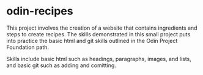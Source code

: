 # odin-recipes
This project involves the creation of a website that contains ingredients and steps to create recipes. The skills demonstrated in this small project puts into practice the basic html and git skills outlined in the Odin Project Foundation path. 

Skills include basic html such as headings, paragraphs, images, and lists, and basic git such as adding and comitting.
